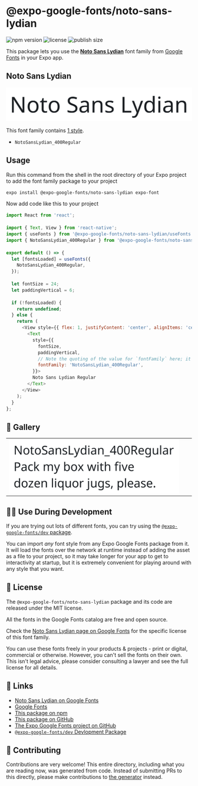 # @expo-google-fonts/noto-sans-lydian

![npm version](https://flat.badgen.net/npm/v/@expo-google-fonts/noto-sans-lydian)
![license](https://flat.badgen.net/github/license/expo/google-fonts)
![publish size](https://flat.badgen.net/packagephobia/install/@expo-google-fonts/noto-sans-lydian)

This package lets you use the [**Noto Sans Lydian**](https://fonts.google.com/specimen/Noto+Sans+Lydian) font family from [Google Fonts](https://fonts.google.com/) in your Expo app.

## Noto Sans Lydian

![Noto Sans Lydian](./font-family.png)

This font family contains [1 style](#-gallery).

- `NotoSansLydian_400Regular`

## Usage

Run this command from the shell in the root directory of your Expo project to add the font family package to your project
```sh
expo install @expo-google-fonts/noto-sans-lydian expo-font
```

Now add code like this to your project
```js
import React from 'react';

import { Text, View } from 'react-native';
import { useFonts } from '@expo-google-fonts/noto-sans-lydian/useFonts';
import { NotoSansLydian_400Regular } from '@expo-google-fonts/noto-sans-lydian/400Regular';

export default () => {
  let [fontsLoaded] = useFonts({
    NotoSansLydian_400Regular,
  });

  let fontSize = 24;
  let paddingVertical = 6;

  if (!fontsLoaded) {
    return undefined;
  } else {
    return (
      <View style={{ flex: 1, justifyContent: 'center', alignItems: 'center' }}>
        <Text
          style={{
            fontSize,
            paddingVertical,
            // Note the quoting of the value for `fontFamily` here; it expects a string!
            fontFamily: 'NotoSansLydian_400Regular',
          }}>
          Noto Sans Lydian Regular
        </Text>
      </View>
    );
  }
};

```

## 🔡 Gallery


||||
|-|-|-|
|![NotoSansLydian_400Regular](.//400Regular/NotoSansLydian_400Regular.ttf.png)||||


## 👩‍💻 Use During Development

If you are trying out lots of different fonts, you can try using the [`@expo-google-fonts/dev` package](https://github.com/expo/google-fonts/tree/master/font-packages/dev#readme).

You can import *any* font style from any Expo Google Fonts package from it. It will load the fonts
over the network at runtime instead of adding the asset as a file to your project, so it may take longer
for your app to get to interactivity at startup, but it is extremely convenient
for playing around with any style that you want.

## 📖 License

The `@expo-google-fonts/noto-sans-lydian` package and its code are released under the MIT license.

All the fonts in the Google Fonts catalog are free and open source.

Check the [Noto Sans Lydian page on Google Fonts](https://fonts.google.com/specimen/Noto+Sans+Lydian) for the specific license of this font family.

You can use these fonts freely in your products & projects - print or digital, commercial or otherwise. However, you can't sell the fonts on their own. This isn't legal advice, please consider consulting a lawyer and see the full license for all details.

## 🔗 Links

- [Noto Sans Lydian on Google Fonts](https://fonts.google.com/specimen/Noto+Sans+Lydian)
- [Google Fonts](https://fonts.google.com/)
- [This package on npm](https://www.npmjs.com/package/@expo-google-fonts/noto-sans-lydian)
- [This package on GitHub](https://github.com/expo/google-fonts/tree/master/font-packages/noto-sans-lydian)
- [The Expo Google Fonts project on GitHub](https://github.com/expo/google-fonts)
- [`@expo-google-fonts/dev` Devlopment Package](https://github.com/expo/google-fonts/tree/master/font-packages/dev)

## 🤝 Contributing

Contributions are very welcome! This entire directory, including what you are reading now, was generated from code. Instead of submitting PRs to this directly, please make contributions to [the generator](https://github.com/expo/google-fonts/tree/master/packages/generator) instead.
